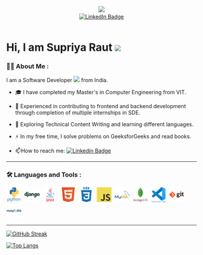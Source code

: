 

<!--
**SupriyaRaut-22/SupriyaRaut-22** is a ✨ _special_ ✨ repository because its `README.md` (this file) appears on your GitHub profile.

Here are some ideas to get you started:

- 🔭 I’m currently working on ...
- 🌱 I’m currently learning ...
- 👯 I’m looking to collaborate on ...
- 🤔 I’m looking for help with ...
- 💬 Ask me about ...
- 📫 How to reach me: ...
- 😄 Pronouns: ...
- ⚡ Fun fact: ...
-->


<div id="header" align="center">
	<img src="https://media.giphy.com/media/M9gbBd9nbDrOTu1Mqx/giphy.gif" width="100"/>
	<div id="badges">
  		<a href="https://www.linkedin.com/in/supriya-raut-666377208/">
    		<img src="https://img.shields.io/badge/LinkedIn-blue?style=for-the-badge&logo=linkedin&logoColor=white" alt="LinkedIn Badge"/>
  		</a>
	</div>
	<img src="https://komarev.com/ghpvc/?username=SupriyaRaut-22&style=flat-square&color=blue" alt=""/>
</div>

<h1>
   Hi, I am Supriya Raut
  <img src="https://media.giphy.com/media/hvRJCLFzcasrR4ia7z/giphy.gif" width="25px"/>
</h1>

### :woman_technologist: About Me :
I am a Software Developer <img src="https://media.giphy.com/media/WUlplcMpOCEmTGBtBW/giphy.gif" width="30"> from India.

- :mortar_board: I have completed my Master's in Computer Engineering from VIT.

- :telescope: Experienced in contributing to frontend and backend development through completion of multiple internships in SDE.

- :seedling: Exploring Technical Content Writing and learning different languages.

- :zap: In my free time, I solve problems on GeeksforGeeks and read books.
  
- :mailbox:How to reach me: [![Linkedin Badge](https://img.shields.io/badge/-kakbar-blue?style=flat&logo=Linkedin&logoColor=white)](https://www.linkedin.com/in/supriya-raut-666377208/)

 ---
 
### :hammer_and_wrench: Languages and Tools :
 <div>
   <img src="https://github.com/devicons/devicon/blob/master/icons/python/python-original-wordmark.svg" title="Git" **alt="Git" width="40" height="40"/>&nbsp;
   <img src="https://github.com/devicons/devicon/blob/master/icons/django/django-plain-wordmark.svg"title="Django" **alt="Django" width="40" height="40"/>&nbsp;
   <img src="https://github.com/devicons/devicon/blob/master/icons/java/java-original-wordmark.svg" title="Java" alt="Java" width="40" height="40"/>&nbsp;
   <img src="https://github.com/devicons/devicon/blob/master/icons/html5/html5-original.svg" title="HTML5" alt="HTML" width="40" height="40"/>&nbsp;
   <img src="https://github.com/devicons/devicon/blob/master/icons/css3/css3-plain-wordmark.svg"  title="CSS3" alt="CSS" width="40" height="40"/>&nbsp;  
   <img src="https://github.com/devicons/devicon/blob/master/icons/javascript/javascript-original.svg" title="JavaScript" alt="JavaScript" width="40" height="40"/>&nbsp;
   <img src="https://github.com/devicons/devicon/blob/master/icons/mysql/mysql-original-wordmark.svg" title="MySQL"  alt="MySQL" width="40" height="40"/>&nbsp;
   <img src="https://github.com/devicons/devicon/blob/master/icons/mongodb/mongodb-original-wordmark.svg" title="Git" **alt="Git" width="40" height="40"/>&nbsp;
   <img src="https://github.com/devicons/devicon/blob/master/icons/vscode/vscode-original-wordmark.svg" title="Git" **alt="Git" width="40" height="40"/>&nbsp;
   <img src="https://github.com/devicons/devicon/blob/master/icons/git/git-original-wordmark.svg" title="Git" **alt="Git" width="40" height="40"/>&nbsp;
   <img src="https://github.com/devicons/devicon/blob/master/icons/matplotlib/matplotlib-original-wordmark.svg" title="Git" **alt="Git" width="40" height="40"/>&nbsp;
 </div>
   
---

  [![GitHub Streak](http://github-readme-streak-stats.herokuapp.com?user=SupriyaRaut-22&theme=dark&background=000000)](https://git.io/streak-stats)

  [![Top Langs](https://github-readme-stats.vercel.app/api/top-langs/?username=SupriyaRaut-22&layout=compact&theme=vision-friendly-dark)](https://github.com/anuraghazra/github-readme-stats)

  
